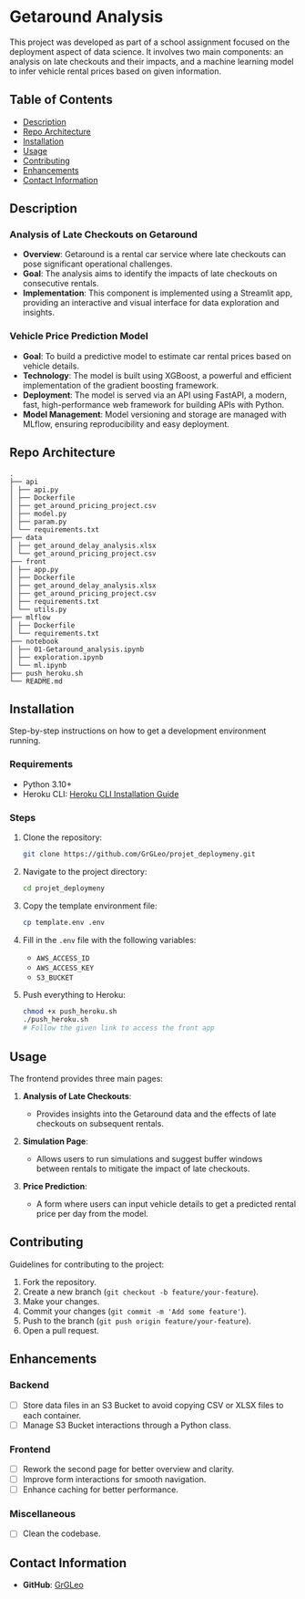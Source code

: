 # Getaround Analysis

This project was developed as part of a school assignment focused on the deployment aspect of data science. It involves two main components: an analysis on late checkouts and their impacts, and a machine learning model to infer vehicle rental prices based on given information.

## Table of Contents

- [Description](#description)
- [Repo Architecture](#repo-architecture)
- [Installation](#installation)
- [Usage](#usage)
- [Contributing](#contributing)
- [Enhancements](#enhancements)
- [Contact Information](#contact-information)

## Description

### Analysis of Late Checkouts on Getaround

- **Overview**: Getaround is a rental car service where late checkouts can pose significant operational challenges.
- **Goal**: The analysis aims to identify the impacts of late checkouts on consecutive rentals.
- **Implementation**: This component is implemented using a Streamlit app, providing an interactive and visual interface for data exploration and insights.

### Vehicle Price Prediction Model

- **Goal**: To build a predictive model to estimate car rental prices based on vehicle details.
- **Technology**: The model is built using XGBoost, a powerful and efficient implementation of the gradient boosting framework.
- **Deployment**: The model is served via an API using FastAPI, a modern, fast, high-performance web framework for building APIs with Python.
- **Model Management**: Model versioning and storage are managed with MLflow, ensuring reproducibility and easy deployment.

## Repo Architecture
```
.
├── api
│ ├── api.py
│ ├── Dockerfile
│ ├── get_around_pricing_project.csv
│ ├── model.py
│ ├── param.py
│ └── requirements.txt
├── data
│ ├── get_around_delay_analysis.xlsx
│ └── get_around_pricing_project.csv
├── front
│ ├── app.py
│ ├── Dockerfile
│ ├── get_around_delay_analysis.xlsx
│ ├── get_around_pricing_project.csv
│ ├── requirements.txt
│ └── utils.py
├── mlflow
│ ├── Dockerfile
│ └── requirements.txt
├── notebook
│ ├── 01-Getaround_analysis.ipynb
│ ├── exploration.ipynb
│ └── ml.ipynb
├── push_heroku.sh
└── README.md
```

## Installation

Step-by-step instructions on how to get a development environment running.

### Requirements

- Python 3.10+
- Heroku CLI: [Heroku CLI Installation Guide](https://devcenter.heroku.com/articles/heroku-cli)

### Steps

1. Clone the repository:
    ```bash
    git clone https://github.com/GrGLeo/projet_deploymeny.git
    ```

2. Navigate to the project directory:
    ```bash
    cd projet_deploymeny
    ```

3. Copy the template environment file:
    ```bash
    cp template.env .env
    ```

4. Fill in the `.env` file with the following variables:
    - `AWS_ACCESS_ID`
    - `AWS_ACCESS_KEY`
    - `S3_BUCKET`

5. Push everything to Heroku:
    ```bash
    chmod +x push_heroku.sh
    ./push_heroku.sh
    # Follow the given link to access the front app
    ```

## Usage

The frontend provides three main pages:

1. **Analysis of Late Checkouts**: 
   - Provides insights into the Getaround data and the effects of late checkouts on subsequent rentals.

2. **Simulation Page**:
   - Allows users to run simulations and suggest buffer windows between rentals to mitigate the impact of late checkouts.

3. **Price Prediction**:
   - A form where users can input vehicle details to get a predicted rental price per day from the model.

## Contributing

Guidelines for contributing to the project:

1. Fork the repository.
2. Create a new branch (`git checkout -b feature/your-feature`).
3. Make your changes.
4. Commit your changes (`git commit -m 'Add some feature'`).
5. Push to the branch (`git push origin feature/your-feature`).
6. Open a pull request.

## Enhancements

### Backend

- [ ] Store data files in an S3 Bucket to avoid copying CSV or XLSX files to each container.
- [ ] Manage S3 Bucket interactions through a Python class.

### Frontend

- [ ] Rework the second page for better overview and clarity.
- [ ] Improve form interactions for smooth navigation.
- [ ] Enhance caching for better performance.

### Miscellaneous

- [ ] Clean the codebase.

## Contact Information

- **GitHub**: [GrGLeo](https://github.com/GrGLeo)
